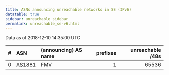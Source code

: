 ```yaml
---
title: ASNs announcing unreachable networks in SE (IPv6)
datatable: true
sidebar: unreachable_sidebar
permalink: unreachable_se-v6.html
---
```


Data as of 2018-12-10 14:35:00 UTC


<div class="datatable-begin"></div>

|   # | ASN                                  | (announcing) AS name   |   prefixes |   unreachable /48s |
|----:|:-------------------------------------|:-----------------------|-----------:|-------------------:|
|   0 | [AS1881](unreachable_AS1881-v6.html) | FMV                    |          1 |              65536 |

<div class="datatable-end"></div>